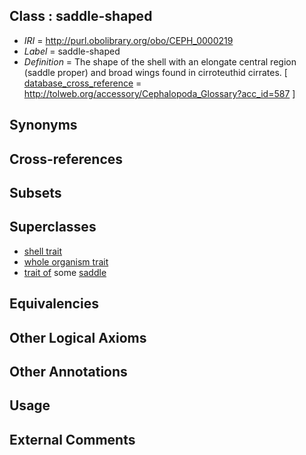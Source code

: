 
## Class : saddle-shaped

 * *IRI* = http://purl.obolibrary.org/obo/CEPH_0000219
 * *Label* = saddle-shaped
 * *Definition* = The shape of the shell with an elongate central region (saddle proper) and broad wings found in cirroteuthid cirrates. [ [database_cross_reference](../../ef/oboInOwl#hasDbXref.md) = http://tolweb.org/accessory/Cephalopoda_Glossary?acc_id=587 ]

## Synonyms


## Cross-references


## Subsets


## Superclasses

 * [shell trait](../../CEPH/61/CEPH_0001061.md)
 * [whole organism trait](../../CEPH/65/CEPH_0001065.md)
 * [trait of](../../ceph#trait/of/ceph#trait_of.md) some [saddle](../../CEPH/18/CEPH_0000218.md)

## Equivalencies


## Other Logical Axioms


## Other Annotations


## Usage


## External Comments

